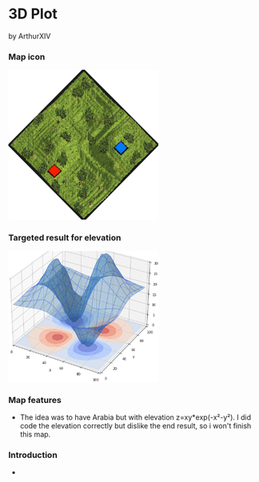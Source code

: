 # 3D Plot
by ArthurXIV

### Map icon
<img src="ArthurXIV_3D_plot.png" alt="3D_plot_icon" width="300" height="auto">

### Targeted result for elevation
<img src="ArthurXIV_3D_plot_elevation.png" alt="3D_plot_idea" width="300" height="auto">

### Map features
- The idea was to have Arabia but with elevation z=xy*exp(-x²-y²). I did code the elevation correctly but dislike the end result, so i won't finish this map.

### Introduction
-